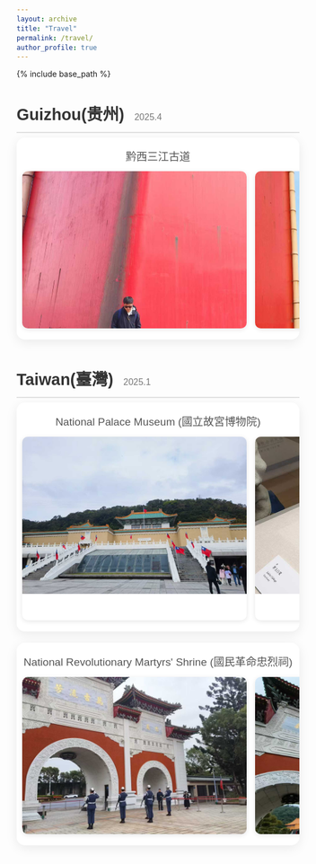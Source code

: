 ```yaml
---
layout: archive
title: "Travel"
permalink: /travel/
author_profile: true
---
```


{% include base_path %}

<style>
  @import url('https://fonts.googleapis.com/css2?family=Poppins:wght@300;400;600&display=swap');

  .travel-log-container {
    font-family: 'Poppins', sans-serif;
    color: #333;
    line-height: 1.6;
    margin-top: 2rem;
  }

  .trip-section {
    margin-bottom: 3rem;
  }

  .trip-section h2 {
    font-size: 1.8rem;
    font-weight: 600;
    margin-bottom: 0.5rem;
    border-bottom: 2px solid #e0e0e0;
    padding-bottom: 0.5rem;
  }

  .trip-section h2 .trip-date {
    font-size: 1rem;
    font-weight: 300;
    color: #777;
    margin-left: 10px;
  }

  .slider-title {
    font-size: 1.2rem;
    font-weight: 500;
    margin: 10px 0;
    color: #555;
    text-align: center;
  }

  .slider-container {
    position: relative;
    overflow-x: auto;
    padding: 10px;
    background: #ffffff;
    border-radius: 15px;
    box-shadow: 0 5px 20px rgba(0,0,0,0.08);
    margin-bottom: 20px;
    scrollbar-color: #888 #f1f1f1;
    cursor: grab;
  }
  
  .slider-container::-webkit-scrollbar { height: 8px; }
  .slider-container::-webkit-scrollbar-track { background: #f1f1f1; border-radius: 10px; }
  .slider-container::-webkit-scrollbar-thumb { background: #888; border-radius: 10px; }
  .slider-container::-webkit-scrollbar-thumb:hover { background: #555; }

  .slider-track {
    display: flex;
    gap: 15px;
    user-select: none;
    padding-bottom: 10px;
  }

  .photo-card {
    flex: 0 0 400px;
    background: #fff;
    border-radius: 10px;
    overflow: hidden;
    box-shadow: 0 2px 8px rgba(0,0,0,0.1);
    transition: transform 0.3s ease;
    position: relative;
    cursor: pointer;
  }

  .photo-card:hover {
    transform: translateY(-3px);
  }

  .photo-card img {
    width: 100%;
    height: 280px;
    object-fit: cover;
    display: block;
    pointer-events: none;
  }
  
  .photo-card .caption {
    padding: 12px;
    text-align: center;
  }

  .photo-card p {
    margin: 0;
    font-size: 0.9rem;
    color: #555;
  }
  
  .modal {
    display: none;
    position: fixed;
    z-index: 1000;
    left: 0;
    top: 0;
    width: 100%;
    height: 100%;
    background-color: rgba(0, 0, 0, 0.9);
    /* The modal itself will be the fullscreen element */
  }

  .modal-content {
    margin: auto;
    display: block;
    max-width: 95%;
    max-height: 95%;
    position: absolute;
    top: 50%;
    left: 50%;
    transform: translate(-50%, -50%);
  }

  .close {
    position: absolute;
    top: 15px;
    right: 35px;
    color: #f1f1f1;
    font-size: 40px;
    font-weight: bold;
    transition: 0.3s;
    cursor: pointer;
    z-index: 1001;
  }

  .close:hover, .close:focus { color: #bbb; text-decoration: none; }
</style>

<div class="travel-log-container">
  <!-- Trip sections remain the same -->
  <div class="trip-section">
    <h2>Guizhou(贵州) <span class="trip-date">2025.4</span></h2>
    <div class="slider-container">
      <h3 class="slider-title">黔西三江古道</h3>
      <div class="slider-track">
        <div class="photo-card"><img src="/images/travel/guizhou/guizhou1.jpg" alt="Scenery 1"></div>
        <div class="photo-card"><img src="/images/travel/guizhou/guizhou2.jpg" alt="Scenery 2"></div>
        <div class="photo-card"><img src="/images/travel/guizhou/guizhou3.jpg" alt="Scenery 3"></div>
        <div class="photo-card"><img src="/images/travel/guizhou/guizhou4.jpg" alt="Scenery 4"></div>
        <div class="photo-card"><img src="/images/travel/guizhou/guizhou5.jpg" alt="Scenery 5"></div>
        <div class="photo-card"><img src="/images/travel/guizhou/guizhou6.jpg" alt="Scenery 6"></div>
        <div class="photo-card"><img src="/images/travel/guizhou/guizhou7.jpg" alt="Scenery 7"></div>
        <div class="photo-card"><img src="/images/travel/guizhou/guizhou8.jpg" alt="Scenery 8"></div>
        <div class="photo-card"><img src="/images/travel/guizhou/guizhou9.jpg" alt="Scenery 9"></div>
      </div>
    </div>
  </div>
  <div class="trip-section">
    <h2>Taiwan(臺灣) <span class="trip-date">2025.1</span></h2>
    <div class="slider-container">
      <h3 class="slider-title">National Palace Museum (國立故宮博物院)</h3>
      <div class="slider-track">
        <div class="photo-card"><img src="/images/travel/taiwan/taiwan1.jpg" alt="Museum"></div>
        <div class="photo-card">
          <img src="/images/travel/taiwan/taiwan2.jpg" alt="Jadeite Cabbage">
          <div class="caption"><p>Jadeite Cabbage (翠玉白菜)</p></div>
        </div>
      </div>
    </div>
    <div class="slider-container">
      <h3 class="slider-title">National Revolutionary Martyrs' Shrine (國民革命忠烈祠)</h3>
      <div class="slider-track">
        <div class="photo-card"><img src="/images/travel/taiwan/taiwan11.jpg" alt="Shrine 1"></div>
        <div class="photo-card"><img src="/images/travel/taiwan/taiwan12.jpg" alt="Shrine 2"></div>
        <div class="photo-card"><img src="/images/travel/taiwan/taiwan13.jpg" alt="Shrine 3"></div>
      </div>
    </div>
  </div>
</div>

<!-- Image Modal -->
<div id="imageModal" class="modal">
  <span class="close">&times;</span>
  <img class="modal-content" id="modalImage">
</div>

<script>
  document.addEventListener('DOMContentLoaded', function() {
    // --- Slider Drag and Wheel Scroll Logic (Unchanged) ---
    const sliders = document.querySelectorAll('.slider-container');
    sliders.forEach(function(slider) {
      slider.addEventListener('wheel', (e) => { if (slider.scrollWidth > slider.clientWidth) slider.scrollLeft += e.deltaY; }, { passive: true });
      let isDragging = false, startPos, scrollLeft;
      slider.addEventListener('mousedown', (e) => {
        if (e.button !== 0) return;
        isDragging = true;
        startPos = e.pageX - slider.offsetLeft;
        scrollLeft = slider.scrollLeft;
        slider.style.cursor = 'grabbing';
      });
      slider.addEventListener('mouseleave', () => { isDragging = false; slider.style.cursor = 'grab'; });
      slider.addEventListener('mouseup', () => { isDragging = false; slider.style.cursor = 'grab'; });
      slider.addEventListener('mousemove', (e) => {
        if (!isDragging) return;
        e.preventDefault();
        const x = e.pageX - slider.offsetLeft;
        const walk = (x - startPos) * 2;
        slider.scrollLeft = scrollLeft - walk;
      });
    });
    
    // --- Image Double-Click to Fullscreen Logic ---
    const modal = document.getElementById('imageModal');
    const modalImg = document.getElementById('modalImage');
    const closeBtn = document.querySelector('#imageModal .close');
    const photoCards = document.querySelectorAll('.photo-card');

    const openFullScreen = (imgSrc) => {
      modalImg.src = imgSrc;
      modal.style.display = 'flex'; // Use flex to help center the image
      
      const elem = modal;
      if (elem.requestFullscreen) {
        elem.requestFullscreen();
      } else if (elem.webkitRequestFullscreen) { /* Safari */
        elem.webkitRequestFullscreen();
      } else if (elem.msRequestFullscreen) { /* IE11 */
        elem.msRequestFullscreen();
      }
    };

    const closeFullScreen = () => {
      if (document.fullscreenElement || document.webkitFullscreenElement || document.msFullscreenElement) {
        if (document.exitFullscreen) {
          document.exitFullscreen();
        } else if (document.webkitExitFullscreen) { /* Safari */
          document.webkitExitFullscreen();
        } else if (document.msExitFullscreen) { /* IE11 */
          document.msExitFullscreen();
        }
      } else {
        modal.style.display = 'none';
      }
    };

    photoCards.forEach(card => {
      card.addEventListener('dblclick', function() {
        const img = this.querySelector('img');
        if (img) openFullScreen(img.src);
      });
    });

    closeBtn.addEventListener('click', closeFullScreen);

    // When user exits fullscreen with Esc key, hide the modal.
    const onFullScreenChange = () => {
      const isFullscreen = document.fullscreenElement || document.webkitFullscreenElement || document.msFullscreenElement;
      if (!isFullscreen) {
        modal.style.display = 'none';
      }
    };

    document.addEventListener('fullscreenchange', onFullScreenChange);
    document.addEventListener('webkitfullscreenchange', onFullScreenChange);
    document.addEventListener('msfullscreenchange', onFullScreenChange);
  });
</script>